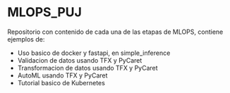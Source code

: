 # MLOPS_PUJ


Repositorio con contenido de cada una de las etapas de MLOPS, contiene ejemplos de:

- Uso basico de docker y fastapi, en simple_inference
- Validacion de datos usando TFX y PyCaret
- Transformacion de datos usando TFX y PyCaret
- AutoML usando TFX y PyCaret
- Tutorial basico de Kubernetes
